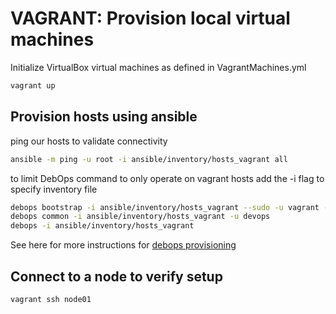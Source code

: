 # VAGRANT: Provision local virtual machines

Initialize VirtualBox virtual machines as defined in VagrantMachines.yml

```bash
vagrant up
```

## Provision hosts using ansible

ping our hosts to validate connectivity

```bash
ansible -m ping -u root -i ansible/inventory/hosts_vagrant all
```

to limit DebOps command to only operate on vagrant hosts add the -i flag to specify inventory file

```bash
debops bootstrap -i ansible/inventory/hosts_vagrant --sudo -u vagrant --ask-pass
debops common -i ansible/inventory/hosts_vagrant -u devops
debops -i ansible/inventory/hosts_vagrant
```

See here for more instructions for [debops provisioning](DEBOPSPROVISION.md)

## Connect to a node to verify setup

```bash
vagrant ssh node01
```
